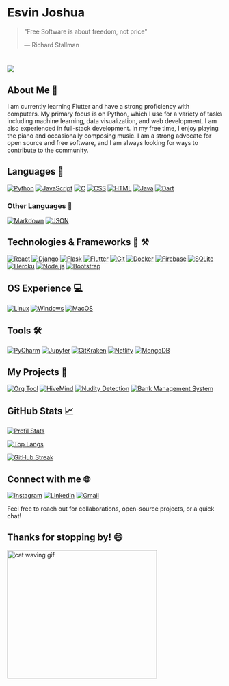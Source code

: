 # Esvin Joshua

> "Free Software is about freedom, not price"
>
> — Richard Stallman

# <img src="https://readme-typing-svg.demolab.com/?lines=Developer;Student&size=27&width=500&height=50" />

## About Me 🚀

I am currently learning Flutter and have a strong proficiency with computers. My primary focus is on Python, which I use for a variety of tasks including machine learning, data visualization, and web development. I am also experienced in full-stack development. In my free time, I enjoy playing the piano and occasionally composing music. I am a strong advocate for open source and free software, and I am always looking for ways to contribute to the community.

## Languages 🧩

[![Python](https://img.shields.io/badge/Python-%233776AB.svg?&style=for-the-badge&logo=Python&logoColor=white)](https://www.python.org/)
[![JavaScript](https://img.shields.io/badge/JavaScript-%23F7DF1E.svg?&style=for-the-badge&logo=JavaScript&logoColor=black)](https://developer.mozilla.org/en-US/docs/Web/JavaScript)
[![C](https://img.shields.io/badge/C-%23A8B9CC.svg?&style=for-the-badge&logo=C&logoColor=black)](https://www.learn-c.org/)
[![CSS](https://img.shields.io/badge/CSS-%231572B6.svg?&style=for-the-badge&logo=CSS3&logoColor=white)](https://developer.mozilla.org/en-US/docs/Web/CSS)
[![HTML](https://img.shields.io/badge/HTML-%23E34F26.svg?&style=for-the-badge&logo=HTML5&logoColor=white)](https://developer.mozilla.org/en-US/docs/Web/HTML)
[![Java](https://img.shields.io/badge/Java-%23ED8B00.svg?&style=for-the-badge&logo=Java&logoColor=white)](https://www.java.com/en/)
[![Dart](https://img.shields.io/badge/Dart-%230175C2.svg?&style=for-the-badge&logo=Dart&logoColor=white)](https://dart.dev/)

### Other Languages 🔦

[![Markdown](https://img.shields.io/badge/Markdown-%23000000.svg?&style=for-the-badge&logo=Markdown&logoColor=white)](https://www.markdownguide.org/)
[![JSON](https://img.shields.io/badge/JSON-%23000000.svg?&style=for-the-badge&logo=JSON&logoColor=blue)](https://www.json.org/json-en.html)

## Technologies & Frameworks 🔬 ⚒️

[![React](https://img.shields.io/badge/React-%2361DAFB.svg?&style=for-the-badge&logo=React&logoColor=black)](https://reactjs.org/)
[![Django](https://img.shields.io/badge/Django-%23092E20.svg?&style=for-the-badge&logo=Django&logoColor=white)](https://www.djangoproject.com/)
[![Flask](https://img.shields.io/badge/Flask-%23000.svg?&style=for-the-badge&logo=Flask&logoColor=white)](https://flask.palletsprojects.com/)
[![Flutter](https://img.shields.io/badge/Flutter-%2302569B.svg?&style=for-the-badge&logo=Flutter&logoColor=white)](https://flutter.dev/)
[![Git](https://img.shields.io/badge/Git-%23F05032.svg?&style=for-the-badge&logo=Git&logoColor=white)](https://git-scm.com/)
[![Docker](https://img.shields.io/badge/Docker-%232496ED.svg?&style=for-the-badge&logo=Docker&logoColor=white)](https://www.docker.com/)
[![Firebase](https://img.shields.io/badge/Firebase-%23FFCA28.svg?&style=for-the-badge&logo=Firebase&logoColor=black)](https://firebase.google.com/)
[![SQLite](https://img.shields.io/badge/SQLite-%23003B57.svg?&style=for-the-badge&logo=SQLite&logoColor=white)](https://www.sqlite.org/index.html)
[![Heroku](https://img.shields.io/badge/Heroku-%23430098.svg?&style=for-the-badge&logo=Heroku&logoColor=white)](https://www.heroku.com/)
[![Node.js](https://img.shields.io/badge/Node.js-%23339933.svg?&style=for-the-badge&logo=Node.js&logoColor=white)](https://nodejs.org/en/)
[![Bootstrap](https://img.shields.io/badge/Bootstrap-%23563D7C.svg?&style=for-the-badge&logo=Bootstrap&logoColor=white)](https://getbootstrap.com/)

## OS Experience 💻

[![Linux](https://img.shields.io/badge/Linux-%23FCC624.svg?&style=for-the-badge&logo=Linux&logoColor=black)](https://www.linux.org/)
[![Windows](https://img.shields.io/badge/Windows-%230078D6.svg?&style=for-the-badge&logo=Windows&logoColor=white)](https://www.microsoft.com/en-in/windows)
[![MacOS](https://img.shields.io/badge/MacOS-%23999999.svg?&style=for-the-badge&logo=Apple&logoColor=white)](https://www.apple.com/in/macos/)

## Tools 🛠️

[![PyCharm](https://img.shields.io/badge/PyCharm-%23000000.svg?&style=for-the-badge&logo=PyCharm&logoColor=green)](https://www.jetbrains.com/pycharm/)
[![Jupyter](https://img.shields.io/badge/Jupyter-%23F37626.svg?&style=for-the-badge&logo=Jupyter&logoColor=white)](https://jupyter.org/)
[![GitKraken](https://img.shields.io/badge/GitKraken-%236E5494.svg?&style=for-the-badge&logo=GitKraken&logoColor=white)](https://www.gitkraken.com/)
[![Netlify](https://img.shields.io/badge/Netlify-%2300C7B7.svg?&style=for-the-badge&logo=Netlify&logoColor=white)](https://www.netlify.com/)
[![MongoDB](https://img.shields.io/badge/MongoDB-%2347A248.svg?&style=for-the-badge&logo=MongoDB&logoColor=white)](https://www.mongodb.com/)

## My Projects 💼

[![Org Tool](https://github-readme-stats.vercel.app/api/pin/?username=wakandawebweaver&repo=Organisation-Management-Tool&theme=vue)](https://github-readme-stats.vercel.app/api/pin/?username=wakandawebweaver&repo=Organisation-Management-Tool&theme=vue)
[![HiveMind](https://github-readme-stats.vercel.app/api/pin/?username=wakandawebweaver&repo=HiveMind&theme=vue)](https://github-readme-stats.vercel.app/api/pin/?username=wakandaWebWeaver&repo=HiveMind&theme=vue)
[![Nudity Detection](https://github-readme-stats.vercel.app/api/pin/?username=wakandawebweaver&repo=nudity_detection&theme=vue)](https://github-readme-stats.vercel.app/api/pin/?username=wakandawebweaver&repo=nudity_detection&theme=vue)
[![Bank Management System](https://github-readme-stats.vercel.app/api/pin/?username=wakandawebweaver&repo=Bank-Management-System&theme=vue)](https://github-readme-stats.vercel.app/api/pin/?username=wakandawebweaver&repo=Bank-Management-System&theme=vue)

## GitHub Stats 📈

[![Profil Stats](https://github-profile-summary-cards.vercel.app/api/cards/profile-details?username=wakandawebweaver&theme=vue&background=1F2337)](https://github-profile-summary-cards.vercel.app/api/cards/profile-details?username=wakandawebweaver&theme=vue&background=1F2937)

[![Top Langs](https://github-readme-stats.vercel.app/api/top-langs?username=wakandawebweaver&show_icons=true&locale=en&layout=compact&theme=react&border_radius=10&background=1F2937&title_color=10B981&text_color=9CA3AF)](https://github-readme-stats.vercel.app/api/top-langs?username=wakandawebweaver&show_icons=true&locale=en&layout=compact&theme=react&border_radius=10&background=1F2937&title_color=10B981&text_color=9CA3AF)

[![GitHub Streak](https://github-readme-streak-stats.herokuapp.com/?user=wakandawebweaver&count_private=true&theme=react&border_radius=10&background=1F2937&stroke=000000&ring=10B981&fire=F59E0B&currStreakLabel=E5E7EB&sideNums=10B981&currStreakNum=3B82F6&dates=9CA3AF&sideLabels=F3F4F6)](https://github-readme-streak-stats.herokuapp.com/?user=wakandawebweaver&count_private=true&theme=react&border_radius=10&background=1F2937&stroke=000000&ring=10B981&fire=F59E0B&currStreakLabel=E5E7EB&sideNums=10B981&currStreakNum=3B82F6&dates=9CA3AF&sideLabels=F3F4F6)

## Connect with me 🌐

[![Instagram](https://img.shields.io/badge/Instagram-%23E4405F.svg?&style=for-the-badge&logo=Instagram&logoColor=black)](https://www.instagram.com/esvinjoshua)
[![LinkedIn](https://img.shields.io/badge/LinkedIn-%230077B5.svg?&style=for-the-badge&logo=LinkedIn&logoColor=white)](https://www.linkedin.com/in/esvin-joshua/)
[![Gmail](https://img.shields.io/badge/Gmail-%23D14836.svg?&style=for-the-badge&logo=Gmail&logoColor=white)](mailto:Joshua.Esvin312@gmail.com)

Feel free to reach out for collaborations, open-source projects, or a quick chat!

## Thanks for stopping by! 😄

<img src="https://media.giphy.com/media/vFKqnCdLPNOKc/giphy.gif" width="350" height="300" alt="cat waving gif" />
